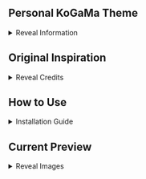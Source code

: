 
## Personal KoGaMa Theme
<details><summary>Reveal Information</summary>
<p>
* Theme created for personal usage.


Current Theme Version: 1.3
</details>


## Original Inspiration
<details><summary>Reveal Credits</summary>
<p>
This theme bases on some custom CSS made by those people: 

[DAPY4U](https://greasyfork.org/en/users/570826-dapy-4u)

[IloveCry](https://github.com/ilovecry)

Snooth

[Devorkk.](https://github.com/Devorkk)
</details>

## How to Use
<details><summary>Installation Guide</summary>

This theme is only available for Chromium.

Download [User JavaScript and CSS](https://chrome.google.com/webstore/detail/user-javascript-and-css/nbhcbdghjpllgmfilhnhkllmkecfmpld/related?hl=pl) extension to inject this script.

* Head to KoGaMa's page and click on Extension to create new user style 

 ![image](https://user-images.githubusercontent.com/96681438/202850987-ed4daa96-9a34-4254-aaab-68a42638f73f.png)
 
 * Download Source code by clicking on the button bellow: 
ㅤㅤㅤ

[<img src="https://cdn.discordapp.com/attachments/997183409900228638/997988211215306782/btn.png" width="150"/>](https://download1322.mediafire.com/j00u8d5omxbg/30ga58xzr7ihg8p/Violet.css")

* Head to your user style and paste Source Code to CSS tab on the __Right side__ and click save.


![image](https://user-images.githubusercontent.com/96681438/202851158-6b72c4cb-497b-454c-9893-b397f38c4569.png)

</details>

## Current Preview
<details><summary>Reveal Images</summary>

![image](https://user-images.githubusercontent.com/96681438/202850814-e59ec070-4f29-43cc-b01c-035a3665d573.png)
![image](https://user-images.githubusercontent.com/96681438/202850819-5d1f7e17-b75a-449d-af86-8773bd3f1829.png)
![image](https://user-images.githubusercontent.com/96681438/202850833-bb619327-a7c8-4a8d-8c99-b8b128f0bf2e.png)
![image](https://user-images.githubusercontent.com/96681438/202850840-40f052f4-c31e-401a-ba59-22e07efee3c4.png)
![image](https://user-images.githubusercontent.com/96681438/202850875-712b7aed-af01-4838-b822-479c9e04ab51.png)


</details>
























